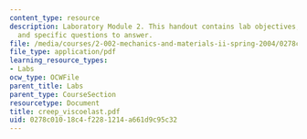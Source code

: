```yaml
---
content_type: resource
description: Laboratory Module 2. This handout contains lab objectives, notes, tasks,
  and specific questions to answer.
file: /media/courses/2-002-mechanics-and-materials-ii-spring-2004/0278c01018c4f2281214a661d9c95c32_creep_viscoelast.pdf
file_type: application/pdf
learning_resource_types:
- Labs
ocw_type: OCWFile
parent_title: Labs
parent_type: CourseSection
resourcetype: Document
title: creep_viscoelast.pdf
uid: 0278c010-18c4-f228-1214-a661d9c95c32
---
```

